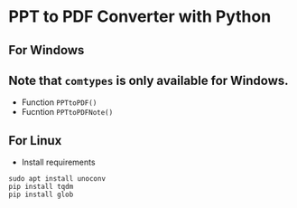 # PPT to PDF Converter with Python

## For Windows

## Note that `comtypes` is only available for Windows.

* Function `PPTtoPDF()`
* Fucntion `PPTtoPDFNote()`


## For Linux

* Install requirements

```console
sudo apt install unoconv
pip install tqdm
pip install glob
```
